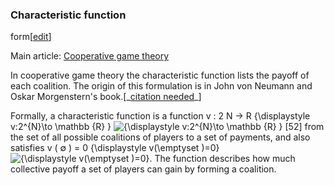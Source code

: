 ### Characteristic function
form[[edit](/w/index.php?title=Game\_theory&action=edit&section=23 "Edit
section: Characteristic function form")]

Main article: [Cooperative game theory](/wiki/Cooperative\_game\_theory
"Cooperative game theory")

In cooperative game theory the characteristic function lists the payoff of
each coalition. The origin of this formulation is in John von Neumann and
Oskar Morgenstern's book.[\_[citation needed](/wiki/Wikipedia:Citation\_needed
"Wikipedia:Citation needed")\_]

Formally, a characteristic function is a function v : 2 N -> R {\displaystyle
v:2^{N}\to \mathbb {R} } ![{\\displaystyle v:2^{N}\\to \\mathbb {R}
}](https://wikimedia.org/api/rest\_v1/media/math/render/svg/942f22d1156193e30cbe399bfe2fdd160d0d0419)
[52] from the set of all possible coalitions of players to a set of payments,
and also satisfies v ( ∅ ) = 0 {\displaystyle v(\emptyset )=0}
![{\\displaystyle v\(\\emptyset
\)=0}](https://wikimedia.org/api/rest\_v1/media/math/render/svg/3b4ab6cb7570d8cbaa5dcc5503b5a21327ed4997).
The function describes how much collective payoff a set of players can gain by
forming a coalition.
